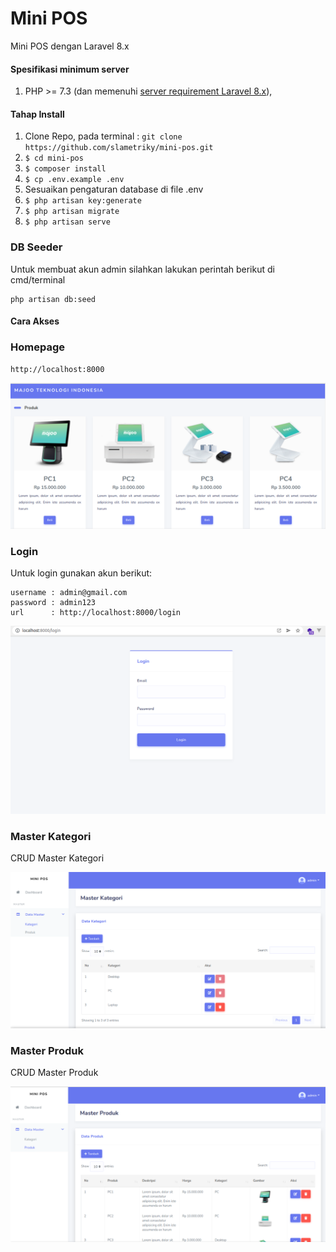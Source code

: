 # Mini POS
Mini POS dengan Laravel 8.x 
#### Spesifikasi minimum server
1. PHP >= 7.3 (dan memenuhi [server requirement Laravel 8.x](https://laravel.com/docs/8.x/deployment#server-requirements)),

#### Tahap Install
1. Clone Repo, pada terminal : `git clone https://github.com/slametriky/mini-pos.git`
2. `$ cd mini-pos`
3. `$ composer install`
4. `$ cp .env.example .env`
5. Sesuaikan pengaturan database di file .env 
5. `$ php artisan key:generate`
5. `$ php artisan migrate`
6. `$ php artisan serve`

<h3>DB Seeder</h3>

Untuk membuat akun admin silahkan lakukan perintah berikut di cmd/terminal

    php artisan db:seed


#### Cara Akses
<h3>Homepage</h3>

    http://localhost:8000

![This is an image](home.png)

<h3>Login</h3>
Untuk login gunakan akun berikut:

    username : admin@gmail.com
    password : admin123
    url      : http://localhost:8000/login

![This is an image](login.png)

<h3>Master Kategori</h3>
CRUD Master Kategori

![This is an image](crud-kategori.png)

<h3>Master Produk</h3>
CRUD Master Produk

![This is an image](crud-produk.png)
